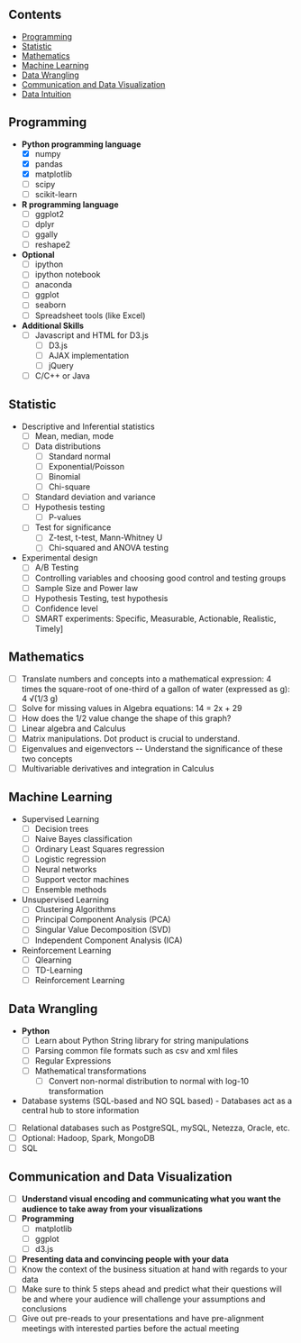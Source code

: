 ## Contents
- [Programming](#programming)
- [Statistic](#statistic)
- [Mathematics](#mathematics)
- [Machine Learning](#machine-learning)
- [Data Wrangling](#data-wrangling)
- [Communication and Data Visualization](#communication-and-data-visualization)
- [Data Intuition](#data-intuition)

## Programming
- **Python programming language**
  - [x] numpy
  - [x] pandas
  - [x] matplotlib
  - [ ] scipy
  - [ ] scikit-learn
- **R programming language**
  - [ ] ggplot2
  - [ ] dplyr
  - [ ] ggally
  - [ ] reshape2
- **Optional**
    - [ ] ipython
    - [ ] ipython notebook
    - [ ] anaconda
    - [ ] ggplot
    - [ ] seaborn
  - [ ] Spreadsheet tools (like Excel)
- **Additional Skills**
  - [ ] Javascript and HTML for D3.js
    - [ ] D3.js
    - [ ] AJAX implementation
    - [ ] jQuery
  - [ ] C/C++ or Java

## Statistic
- Descriptive and Inferential statistics
  - [ ] Mean, median, mode
  - [ ] Data distributions
    - [ ] Standard normal
    - [ ] Exponential/Poisson
    - [ ] Binomial
    - [ ] Chi-square
  - [ ] Standard deviation and variance
  - [ ] Hypothesis testing
    - [ ] P-values
  - [ ] Test for significance
    - [ ] Z-test, t-test, Mann-Whitney U
    - [ ] Chi-squared and ANOVA testing
- Experimental design
  - [ ] A/B Testing
  - [ ] Controlling variables and choosing good control and testing groups
  - [ ] Sample Size and Power law
  - [ ] Hypothesis Testing, test hypothesis
  - [ ] Confidence level
  - [ ] SMART experiments: Specific, Measurable, Actionable, Realistic, Timely]

## Mathematics
- [ ] Translate numbers and concepts into a mathematical expression: 4 times the square-root of one-third of a gallon of water (expressed as g): 4 √(1/3 g)
- [ ] Solve for missing values in Algebra equations: 14 = 2x + 29
- [ ] How does the 1/2 value change the shape of this graph?
- [ ] Linear algebra and Calculus
- [ ] Matrix manipulations. Dot product is crucial to understand.
- [ ] Eigenvalues and eigenvectors -- Understand the significance of these two concepts
- [ ] Multivariable derivatives and integration in Calculus

## Machine Learning
- Supervised Learning
  - [ ] Decision trees
  - [ ] Naive Bayes classification
  - [ ] Ordinary Least Squares regression
  - [ ] Logistic regression
  - [ ] Neural networks
  - [ ] Support vector machines
  - [ ] Ensemble methods
- Unsupervised Learning
  - [ ] Clustering Algorithms
  - [ ] Principal Component Analysis (PCA)
  - [ ] Singular Value Decomposition (SVD)
  - [ ] Independent Component Analysis (ICA)
- Reinforcement Learning
    - [ ] Qlearning
    - [ ] TD-Learning
    - [ ] Reinforcement Learning

## Data Wrangling
- **Python**
  - [ ] Learn about Python String library for string manipulations
  - [ ] Parsing common file formats such as csv and xml files
  - [ ] Regular Expressions
  - [ ] Mathematical transformations
    - [ ] Convert non-normal distribution to normal with log-10 transformation
- Database systems (SQL-based and NO SQL based) - Databases act as a central hub to store information
 - [ ] Relational databases such as PostgreSQL, mySQL, Netezza, Oracle, etc.
 - [ ] Optional: Hadoop, Spark, MongoDB
- [ ] SQL

## Communication and Data Visualization
- [ ] **Understand visual encoding and communicating what you want the audience to take away from your visualizations**
- [ ] **Programming**
  - [ ] matplotlib
  - [ ] ggplot
  - [ ] d3.js
- [ ]  **Presenting data and convincing people with your data**
  - [ ] Know the context of the business situation at hand with regards to your data
  - [ ] Make sure to think 5 steps ahead and predict what their questions will be and where your audience will challenge your assumptions and conclusions
  - [ ] Give out pre-reads to your presentations and have pre-alignment meetings with interested parties before the actual meeting
